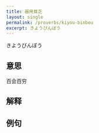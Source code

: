 ```yaml
---
title: 器用貧乏
layout: single
permalink: /proverbs/kiyou-binbou
excerpt: きようびんぼう
---
```


きようびんぼう

## 意思

百会百穷

## 解释

## 例句

